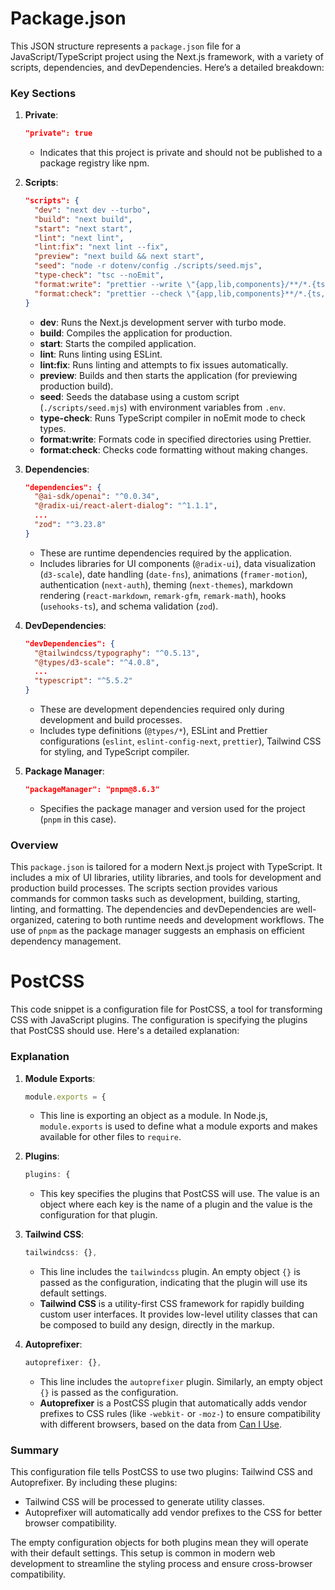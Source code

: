 # Package.json
This JSON structure represents a `package.json` file for a JavaScript/TypeScript project using the Next.js framework, with a variety of scripts, dependencies, and devDependencies. Here’s a detailed breakdown:

### Key Sections

1. **Private**: 
   ```json
   "private": true
   ```
   - Indicates that this project is private and should not be published to a package registry like npm.

2. **Scripts**: 
   ```json
   "scripts": {
     "dev": "next dev --turbo",
     "build": "next build",
     "start": "next start",
     "lint": "next lint",
     "lint:fix": "next lint --fix",
     "preview": "next build && next start",
     "seed": "node -r dotenv/config ./scripts/seed.mjs",
     "type-check": "tsc --noEmit",
     "format:write": "prettier --write \"{app,lib,components}/**/*.{ts,tsx,mdx}\" --cache",
     "format:check": "prettier --check \"{app,lib,components}**/*.{ts,tsx,mdx}\" --cache"
   }
   ```
   - **dev**: Runs the Next.js development server with turbo mode.
   - **build**: Compiles the application for production.
   - **start**: Starts the compiled application.
   - **lint**: Runs linting using ESLint.
   - **lint:fix**: Runs linting and attempts to fix issues automatically.
   - **preview**: Builds and then starts the application (for previewing production build).
   - **seed**: Seeds the database using a custom script (`./scripts/seed.mjs`) with environment variables from `.env`.
   - **type-check**: Runs TypeScript compiler in noEmit mode to check types.
   - **format:write**: Formats code in specified directories using Prettier.
   - **format:check**: Checks code formatting without making changes.

3. **Dependencies**:
   ```json
   "dependencies": {
     "@ai-sdk/openai": "^0.0.34",
     "@radix-ui/react-alert-dialog": "^1.1.1",
     ...
     "zod": "^3.23.8"
   }
   ```
   - These are runtime dependencies required by the application.
   - Includes libraries for UI components (`@radix-ui`), data visualization (`d3-scale`), date handling (`date-fns`), animations (`framer-motion`), authentication (`next-auth`), theming (`next-themes`), markdown rendering (`react-markdown`, `remark-gfm`, `remark-math`), hooks (`usehooks-ts`), and schema validation (`zod`).

4. **DevDependencies**:
   ```json
   "devDependencies": {
     "@tailwindcss/typography": "^0.5.13",
     "@types/d3-scale": "^4.0.8",
     ...
     "typescript": "^5.5.2"
   }
   ```
   - These are development dependencies required only during development and build processes.
   - Includes type definitions (`@types/*`), ESLint and Prettier configurations (`eslint`, `eslint-config-next`, `prettier`), Tailwind CSS for styling, and TypeScript compiler.

5. **Package Manager**:
   ```json
   "packageManager": "pnpm@8.6.3"
   ```
   - Specifies the package manager and version used for the project (`pnpm` in this case).

### Overview

This `package.json` is tailored for a modern Next.js project with TypeScript. It includes a mix of UI libraries, utility libraries, and tools for development and production build processes. The scripts section provides various commands for common tasks such as development, building, starting, linting, and formatting. The dependencies and devDependencies are well-organized, catering to both runtime needs and development workflows. The use of `pnpm` as the package manager suggests an emphasis on efficient dependency management.

# PostCSS
This code snippet is a configuration file for PostCSS, a tool for transforming CSS with JavaScript plugins. The configuration is specifying the plugins that PostCSS should use. Here's a detailed explanation:

### Explanation

1. **Module Exports**:
   ```javascript
   module.exports = {
   ```
   - This line is exporting an object as a module. In Node.js, `module.exports` is used to define what a module exports and makes available for other files to `require`.

2. **Plugins**:
   ```javascript
   plugins: {
   ```
   - This key specifies the plugins that PostCSS will use. The value is an object where each key is the name of a plugin and the value is the configuration for that plugin.

3. **Tailwind CSS**:
   ```javascript
   tailwindcss: {},
   ```
   - This line includes the `tailwindcss` plugin. An empty object `{}` is passed as the configuration, indicating that the plugin will use its default settings.
   - **Tailwind CSS** is a utility-first CSS framework for rapidly building custom user interfaces. It provides low-level utility classes that can be composed to build any design, directly in the markup.

4. **Autoprefixer**:
   ```javascript
   autoprefixer: {},
   ```
   - This line includes the `autoprefixer` plugin. Similarly, an empty object `{}` is passed as the configuration.
   - **Autoprefixer** is a PostCSS plugin that automatically adds vendor prefixes to CSS rules (like `-webkit-` or `-moz-`) to ensure compatibility with different browsers, based on the data from [Can I Use](https://caniuse.com/).

### Summary

This configuration file tells PostCSS to use two plugins: Tailwind CSS and Autoprefixer. By including these plugins:

- Tailwind CSS will be processed to generate utility classes.
- Autoprefixer will automatically add vendor prefixes to the CSS for better browser compatibility.

The empty configuration objects for both plugins mean they will operate with their default settings. This setup is common in modern web development to streamline the styling process and ensure cross-browser compatibility.